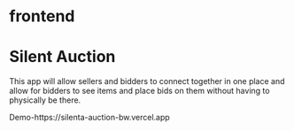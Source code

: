 # frontend
<!DOCTYPE html>
<html>
<head>

</head>
<body>

<h1>Silent Auction</h1>
<p>
This app will allow sellers and bidders to connect together in one place and allow for bidders to see items and place bids on them without having to physically be there.
</p>
Demo-https://silenta-auction-bw.vercel.app
</body>
</html>
